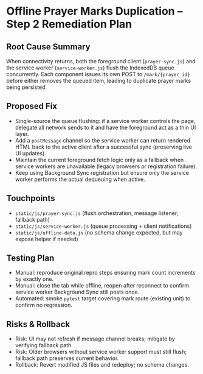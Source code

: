 # Offline Prayer Marks Duplication – Step 2 Remediation Plan

## Root Cause Summary
When connectivity returns, both the foreground client (`prayer-sync.js`) and the service worker (`service-worker.js`) flush the IndexedDB queue concurrently. Each component issues its own POST to `/mark/{prayer_id}` before either removes the queued item, leading to duplicate prayer marks being persisted.

## Proposed Fix
- Single-source the queue flushing: if a service worker controls the page, delegate all network sends to it and have the foreground act as a thin UI layer.
- Add a `postMessage` channel so the service worker can return rendered HTML back to the active client after a successful sync (preserving live UI updates).
- Maintain the current foreground fetch logic only as a fallback when service workers are unavailable (legacy browsers or registration failure).
- Keep using Background Sync registration but ensure only the service worker performs the actual dequeuing when active.

## Touchpoints
- `static/js/prayer-sync.js` (flush orchestration, message listener, fallback path)
- `static/js/service-worker.js` (queue processing + client notifications)
- `static/js/offline-data.js` (no schema change expected, but may expose helper if needed)

## Testing Plan
- Manual: reproduce original repro steps ensuring mark count increments by exactly one.
- Manual: close the tab while offline, reopen after reconnect to confirm service worker Background Sync still posts once.
- Automated: smoke `pytest` target covering mark route (existing unit) to confirm no regression.

## Risks & Rollback
- Risk: UI may not refresh if message channel breaks; mitigate by verifying fallback path.
- Risk: Older browsers without service worker support must still flush; fallback path preserves current behavior.
- Rollback: Revert modified JS files and redeploy; no schema changes.
